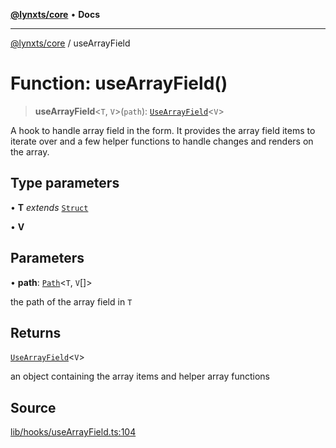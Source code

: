 [**@lynxts/core**](../README.md) • **Docs**

***

[@lynxts/core](../README.md) / useArrayField

# Function: useArrayField()

> **useArrayField**\<`T`, `V`\>(`path`): [`UseArrayField`](../interfaces/UseArrayField.md)\<`V`\>

A hook to handle array field in the form. It provides the array field items
to iterate over and a few helper functions to handle changes and renders on
the array.

## Type parameters

• **T** *extends* [`Struct`](../type-aliases/Struct.md)

• **V**

## Parameters

• **path**: [`Path`](../type-aliases/Path.md)\<`T`, `V`[]\>

the path of the array field in `T`

## Returns

[`UseArrayField`](../interfaces/UseArrayField.md)\<`V`\>

an object containing the array items and helper array functions

## Source

[lib/hooks/useArrayField.ts:104](https://github.com/JoseLion/lynxts/blob/main/packages/core/src/lib/hooks/useArrayField.ts#L104)

